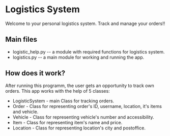 # Logistics System
Welcome to your personal logistics system. Track and manage your orders!!
## Main files
- logistic_help.py -- a module with required functions for logistics system.
- logistics.py -- a main module for working and running the app.
## How does it work?
After running this programm, the user gets an opportunity to track own orders.
This app works with the help of 5 classes:
- LogisticSystem - main Class for tracking orders.
- Order - Class for representing order's ID, username, location, it's items and vehicle.
- Vehicle - Class for representing vehicle's number and accessibility.
- Item - Class for representing item's name and price.
- Location - Class for representing location's city and postoffice.